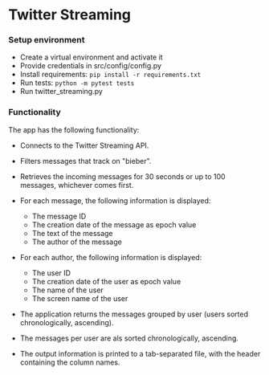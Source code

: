 # Twitter Streaming

### Setup environment
- Create a virtual environment and activate it
- Provide credentials in src/config/config.py
- Install requirements: ``` pip install -r requirements.txt ```
- Run tests: ``` python -m pytest tests ```
- Run twitter_streaming.py


### Functionality
The app has the following functionality:
- Connects to the Twitter Streaming API.

- Filters messages that track on "bieber".

- Retrieves the incoming messages for 30 seconds or up to 100 messages, whichever comes first. 

- For each message, the following information is displayed:  
    - The message ID
    - The creation date of the message as epoch value  
    - The text of the message  
    - The author of the message  


- For each author, the following information is displayed:  
    - The user ID  
    - The creation date of the user as epoch value  
    - The name of the user  
    - The screen name of the user  


- The application returns the messages grouped by user (users sorted chronologically, ascending).  
- The messages per user are als sorted chronologically, ascending.  
- The output information is printed to a tab-separated file, with the header containing the column names.  